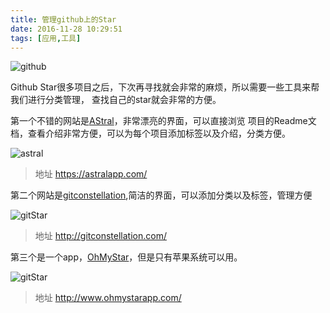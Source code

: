 ```yaml
---
title: 管理github上的Star
date: 2016-11-28 10:29:51
tags: [应用,工具]
---
```


![github](https://7u2t66.com1.z0.glb.clouddn.com/github/stargit.png)

Github Star很多项目之后，下次再寻找就会非常的麻烦，所以需要一些工具来帮我们进行分类管理，
查找自己的star就会非常的方便。

<!--more-->

第一个不错的网站是[AStral](https://astralapp.com/)，非常漂亮的界面，可以直接浏览
项目的Readme文档，查看介绍非常方便，可以为每个项目添加标签以及介绍，分类方便。

![astral](https://astralapp.com/dist/images/features-overview.png)

>地址 https://astralapp.com/

第二个网站是[gitconstellation](http://gitconstellation.com/),简洁的界面，可以添加分类以及标签，管理方便

![gitStar](https://7u2t66.com1.z0.glb.clouddn.com/github/stargitstar2.png)

>地址 http://gitconstellation.com/

第三个是一个app，[OhMyStar](http://www.ohmystarapp.com/)，但是只有苹果系统可以用。

![gitStar](https://www.ohmystarapp.com/images/oms-app-bg.png)

> 地址 http://www.ohmystarapp.com/